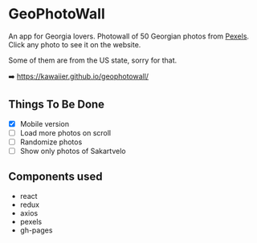 # GeoPhotoWall
An app for Georgia lovers. Photowall of 50 Georgian photos from [Pexels](https://www.pexels.com/). Click any photo to see it on the website.

Some of them are from the US state, sorry for that.

➡️ https://kawaiier.github.io/geophotowall/

## Things To Be Done
- [X] Mobile version
- [ ] Load more photos on scroll
- [ ] Randomize photos
- [ ] Show only photos of Sakartvelo

## Components used
- react
- redux
- axios
- pexels
- gh-pages
